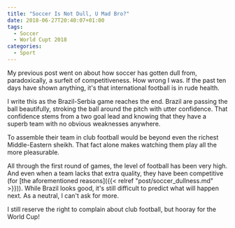 ```yaml
---
title: "Soccer Is Not Dull, U Mad Bro?"
date: 2018-06-27T20:40:07+01:00
tags:
  - Soccer
  - World Cupt 2018
categories:
  - Sport
---
```


My previous post went on about how soccer has gotten dull from, paradoxically, a surfeit of competitiveness. How wrong I was. If the past ten days have shown anything, it's that international football is in rude health.

<!--more-->

I write this as the Brazil-Serbia game reaches the end. Brazil are passing the ball beautifully, stroking the ball around the pitch with utter confidence. That confidence stems from a two goal lead and knowing that they have a superb team with no obvious weaknesses anywhere.

To assemble their team in club football would be beyond even the richest Middle-Eastern sheikh. That fact alone makes watching them play all the more pleasurable.

All through the first round of games, the level of football has been very high. And even when a team lacks that extra quality, they have been competitive (for [the aforementioned reasons]({{< relref "post/soccer_dullness.md" >}})). While Brazil looks good, it's still difficult to predict what will happen next. As a neutral, I can't ask for more.

I still reserve the right to complain about club football, but hooray for the World Cup!
